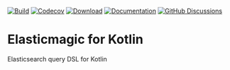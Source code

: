 [![Build](https://github.com/anti-social/elasticmagic-kt/actions/workflows/build.yaml/badge.svg)](https://github.com/anti-social/elasticmagic-kt/actions/workflows/build.yaml)
[![Codecov](https://codecov.io/gh/anti-social/elasticmagic-kt/branch/master/graph/badge.svg?token=ELH5YR0I9C)](https://codecov.io/gh/anti-social/elasticmagic-kt)
[![Download](https://maven-badges.herokuapp.com/maven-central/dev.evo.elasticmagic/elasticmagic/badge.svg)](https://maven-badges.herokuapp.com/maven-central/dev.evo.elasticmagic/elasticmagic)
[![Documentation](https://img.shields.io/badge/Documentation-latest-orange)](https://anti-social.github.io/elasticmagic-kt/)
[![GitHub Discussions](https://img.shields.io/github/discussions/anti-social/elasticmagic-kt?label=Ask%20a%20question)](https://github.com/anti-social/elasticmagic-kt/discussions/categories/q-a)

# Elasticmagic for Kotlin

Elasticsearch query DSL for Kotlin
